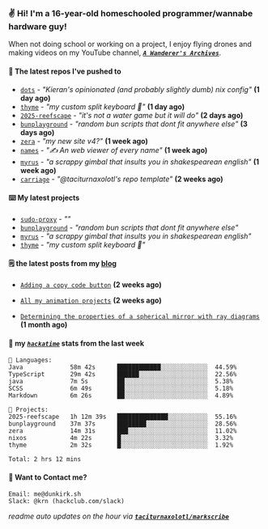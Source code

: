 ### ✌️ Hi! I'm a 16-year-old homeschooled programmer/wannabe hardware guy!

When not doing school or working on a project, I enjoy flying drones and making videos on my YouTube channel, [**_`A Wanderer's Archives`_**](https://youtube.com/@wanderer.archives).

#### 👷 The latest repos I've pushed to

- [`dots`](https://github.com/taciturnaxolotl/dots) - _"Kieran's opinionated (and probably slightly dumb) nix config"_ **(1 day ago)**
- [`thyme`](https://github.com/taciturnaxolotl/thyme) - _"my custom split keyboard 🫶"_ **(1 day ago)**
- [`2025-reefscape`](https://github.com/df1317/2025-reefscape) - _"it's not a water game but it will do"_ **(2 days ago)**
- [`bunplayground`](https://github.com/taciturnaxolotl/bunplayground) - _"random bun scripts that dont fit anywhere else"_ **(3 days ago)**
- [`zera`](https://github.com/taciturnaxolotl/zera) - _"my new site v4?"_ **(1 week ago)**
- [`names`](https://github.com/aramshiva/names) - _"✍️ An web viewer of every name"_ **(1 week ago)**
- [`myrus`](https://github.com/taciturnaxolotl/myrus) - _"a scrappy gimbal that insults you in shakespearean english"_ **(1 week ago)**
- [`carriage`](https://github.com/taciturnaxolotl/carriage) - _"@taciturnaxolotl's repo template"_ **(2 weeks ago)**

#### ⌨️ My latest projects

- [`sudo-proxy`](https://github.com/taciturnaxolotl/sudo-proxy) - _""_
- [`bunplayground`](https://github.com/taciturnaxolotl/bunplayground) - _"random bun scripts that dont fit anywhere else"_
- [`myrus`](https://github.com/taciturnaxolotl/myrus) - _"a scrappy gimbal that insults you in shakespearean english"_
- [`thyme`](https://github.com/taciturnaxolotl/thyme) - _"my custom split keyboard 🫶"_

#### 🗒️ the latest posts from my [blog](https://dunkirk.sh)

- [`Adding a copy code button`](https://dunkirk.sh/blog/adding-a-copy-button/) **(2 weeks ago)**

- [`All my animation projects`](https://dunkirk.sh/blog/my-animations/) **(2 weeks ago)**

- [`Determining the properties of a spherical mirror with ray diagrams`](https://dunkirk.sh/blog/spherical-ray-diagrams/) **(1 month ago)**



#### 📡 my [_`hackatime`_](https://waka.hackclub.com) stats from the last week

```text
💾 Languages:
Java             58m 42s      ████████████░░░░░░░░░░░░░  44.59%
TypeScript       29m 42s      ██████░░░░░░░░░░░░░░░░░░░  22.56%
java             7m 5s        ██░░░░░░░░░░░░░░░░░░░░░░░  5.38%
SCSS             6m 49s       ██░░░░░░░░░░░░░░░░░░░░░░░  5.18%
Markdown         6m 26s       ██░░░░░░░░░░░░░░░░░░░░░░░  4.89%

💼 Projects:
2025-reefscape   1h 12m 39s   ██████████████░░░░░░░░░░░  55.16%
bunplayground    37m 37s      ████████░░░░░░░░░░░░░░░░░  28.56%
zera             14m 31s      ███░░░░░░░░░░░░░░░░░░░░░░  11.02%
nixos            4m 22s       █░░░░░░░░░░░░░░░░░░░░░░░░  3.32%
thyme            2m 32s       █░░░░░░░░░░░░░░░░░░░░░░░░  1.92%

Total: 2 hrs 12 mins
```

#### 📮 Want to Contact me?

```text
Email: me@dunkirk.sh
Slack: @krn (hackclub.com/slack)
```

_readme auto updates on the hour via [**`taciturnaxolotl/markscribe`**](https://github.com/taciturnaxolotl/markscribe)_
